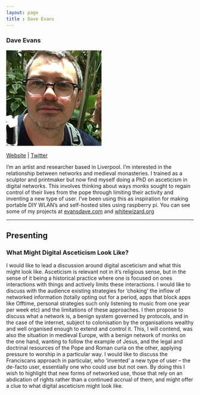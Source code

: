 ```yaml
---
layout: page
title : Dave Evans
---
```

<h3>Dave Evans</h3>
<img src="dave_evans.jpeg" />
<p><a href="http://evansdave.com/" target="_blank">Website</a> | <a href="https://twitter.com/daveevanss" target="_blank">Twitter</a></p>
<p>I’m an artist and researcher based in Liverpool. I’m interested in the relationship between networks and medieval monasteries. I trained as a sculptor and printmaker but now find myself doing a PhD on asceticism in digital networks. This involves thinking about ways monks sought to regain control of their lives from the pope through limiting their activity and inventing a new type of user. I’ve been using this as inspiration for making portable DIY WLAN’s and self-hosted sites using raspberry pi. You can see some of my projects at <a href="http://evansdave.com/" target="_blank">evansdave.com</a> and <a href="http://whitewizard.org/" target="_blank">whitewizard.org</a></p>

<hr />
<h2>Presenting</h2>
<h3>What Might Digital Asceticism Look Like?</h3>
<p>I would like to lead a discussion around digital asceticism and what this might look like. Asceticism is relevant not in it’s religious sense, but in the sense of it being a historical practice where one is focused on ones interactions with things and actively limits these interactions. I would like to discuss with the audience existing strategies for ‘choking’ the inflow of networked information (totally opting out for a period, apps that block apps like Offtime, personal strategies such only listening to music from one year per week etc) and the limitations of these approaches. I then propose to discuss what a network is, a benign system governed by protocols, and in the case of the internet, subject to colonisation by the organisations wealthy and well organised enough to extend and control it. This, I will contend, was also the situation in medieval Europe, with a benign network of monks on the one hand, wanting to follow the example of Jesus, and the legal and doctrinal resources of the Pope and Roman curia on the other, applying pressure to worship in a particular way. I would like to discuss the Franciscans approach in particular, who ‘invented’ a new type of user – the de-facto user, essentially one who could use but not own. By doing this I wish to highlight that new forms of networked use, those that rely on an abdication of rights rather than a continued accrual of them, and might offer a clue to what digital asceticism might look like.</p>